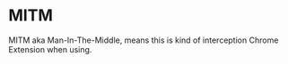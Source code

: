 # MITM

MITM aka Man-In-The-Middle, means this is kind of interception Chrome Extension when using.

